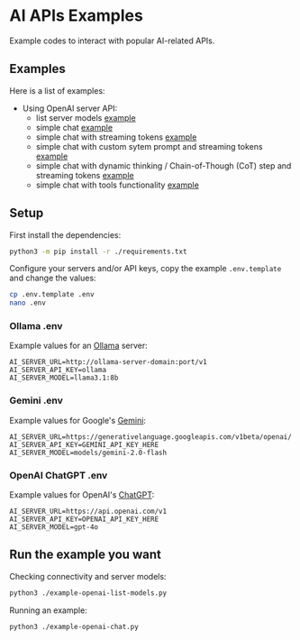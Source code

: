 # AI APIs Examples
Example codes to interact with popular AI-related APIs.

## Examples
Here is a list of examples:

- Using OpenAI server API:
	- list server models [example](example-openai-list-models.py)
	- simple chat [example](example-openai-chat.py)
	- simple chat with streaming tokens [example](example-openai-chat-stream.py)
	- simple chat with custom sytem prompt and streaming tokens [example](example-openai-system-streaming.py)
	- simple chat with dynamic thinking / Chain-of-Though (CoT) step and streaming tokens [example](example-openai-thinking-stream.py)
	- simple chat with tools functionality [example](example-openai-tools.py)

## Setup

First install the dependencies:

```bash
python3 -m pip install -r ./requirements.txt
```

Configure your servers and/or API keys, copy the example `.env.template` and change the values: 
```bash
cp .env.template .env
nano .env
```

### Ollama .env
Example values for an [Ollama](https://ollama.com/) server:
```
AI_SERVER_URL=http://ollama-server-domain:port/v1
AI_SERVER_API_KEY=ollama
AI_SERVER_MODEL=llama3.1:8b
```

### Gemini .env
Example values for Google's [Gemini](https://ai.google.dev/gemini-api/docs/api-key):
```
AI_SERVER_URL=https://generativelanguage.googleapis.com/v1beta/openai/
AI_SERVER_API_KEY=GEMINI_API_KEY_HERE
AI_SERVER_MODEL=models/gemini-2.0-flash
```

### OpenAI ChatGPT .env
Example values for OpenAI's [ChatGPT](https://platform.openai.com/docs/api-reference/introduction):
```
AI_SERVER_URL=https://api.openai.com/v1
AI_SERVER_API_KEY=OPENAI_API_KEY_HERE
AI_SERVER_MODEL=gpt-4o
```

## Run the example you want

Checking connectivity and server models:
```bash
python3 ./example-openai-list-models.py
```

Running an example:
```bash
python3 ./example-openai-chat.py
```
